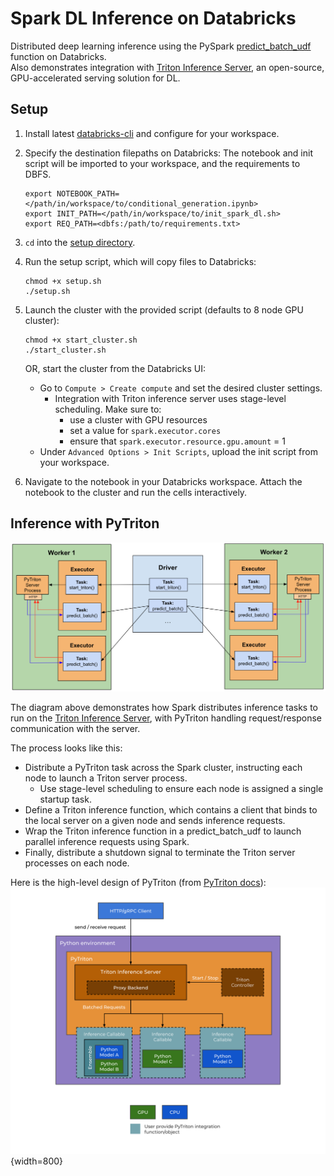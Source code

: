 # Spark DL Inference on Databricks

Distributed deep learning inference using the PySpark [predict_batch_udf](https://spark.apache.org/docs/latest/api/python/reference/api/pyspark.ml.functions.predict_batch_udf.html#pyspark.ml.functions.predict_batch_udf) function on Databricks.  
Also demonstrates integration with [Triton Inference Server](https://developer.nvidia.com/nvidia-triton-inference-server), an open-source, GPU-accelerated serving solution for DL. 

## Setup

1. Install latest [databricks-cli](https://docs.databricks.com/en/dev-tools/cli/tutorial.html) and configure for your workspace.

2. Specify the destination filepaths on Databricks:
    The notebook and init script will be imported to your workspace, and the requirements to DBFS.
    ```shell
    export NOTEBOOK_PATH=</path/in/workspace/to/conditional_generation.ipynb>
    export INIT_PATH=</path/in/workspace/to/init_spark_dl.sh>
    export REQ_PATH=<dbfs:/path/to/requirements.txt>
    ```

3. `cd` into the [setup directory](setup).

4. Run the setup script, which will copy files to Databricks: 
    ```shell
    chmod +x setup.sh
    ./setup.sh
    ```

5. Launch the cluster with the provided script (defaults to 8 node GPU cluster):
    ```shell
    chmod +x start_cluster.sh
    ./start_cluster.sh
    ```

    OR, start the cluster from the Databricks UI:  

    - Go to `Compute > Create compute` and set the desired cluster settings.
        - Integration with Triton inference server uses stage-level scheduling. Make sure to:
            - use a cluster with GPU resources
            - set a value for `spark.executor.cores`
            - ensure that `spark.executor.resource.gpu.amount` = 1
    - Under `Advanced Options > Init Scripts`, upload the init script from your workspace.

6. Navigate to the notebook in your Databricks workspace. Attach the notebook to the cluster and run the cells interactively.  

## Inference with PyTriton 

![Spark PyTriton Overview](../images/spark-pytriton.png)

The diagram above demonstrates how Spark distributes inference tasks to run on the [Triton Inference Server](https://developer.nvidia.com/nvidia-triton-inference-server), with PyTriton handling request/response communication with the server.  

The process looks like this:
- Distribute a PyTriton task across the Spark cluster, instructing each node to launch a Triton server process.
    - Use stage-level scheduling to ensure each node is assigned a single startup task.
- Define a Triton inference function, which contains a client that binds to the local server on a given node and sends inference requests.
- Wrap the Triton inference function in a predict_batch_udf to launch parallel inference requests using Spark.
- Finally, distribute a shutdown signal to terminate the Triton server processes on each node.

Here is the high-level design of PyTriton (from [PyTriton docs](https://triton-inference-server.github.io/pytriton/latest/high_level_design/)):
![PyTriton Design](../images/pytriton.svg){width=800}